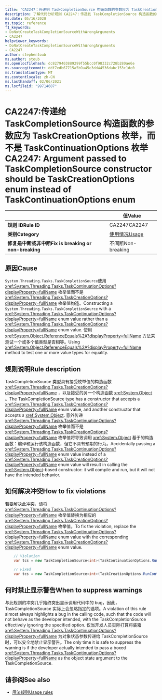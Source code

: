 ```yaml
---
title: 'CA2247：传递到 TaskCompletionSource 构造函数的参数应为 TaskCreationOptions 枚举，而不是 System.threading.tasks.taskcontinuationoptions 枚举 (代码分析) '
description: 了解代码分析规则 CA2247：传递到 TaskCompletionSource 构造函数的参数应为 TaskCreationOptions 枚举，而不是 System.threading.tasks.taskcontinuationoptions 枚举
ms.date: 05/16/2020
ms.topic: reference
f1_keywords:
- DoNotCreateTaskCompletionSourceWithWrongArguments
- CA2247
helpviewer_keywords:
- DoNotCreateTaskCompletionSourceWithWrongArguments
- CA2247
author: stephentoub
ms.author: stoub
ms.openlocfilehash: dc8279403889299f55bcc0f98332c728b280ae6e
ms.sourcegitcommit: ddf7edb67715a5b9a45e3dd44536dabc153c1de0
ms.translationtype: MT
ms.contentlocale: zh-CN
ms.lasthandoff: 02/06/2021
ms.locfileid: "99714607"
---
```

# <a name="ca2247-argument-passed-to-taskcompletionsource-constructor-should-be-taskcreationoptions-enum-instead-of-taskcontinuationoptions-enum"></a><span data-ttu-id="1084d-103">CA2247:传递给 TaskCompletionSource 构造函数的参数应为 TaskCreationOptions 枚举，而不是 TaskContinuationOptions 枚举</span><span class="sxs-lookup"><span data-stu-id="1084d-103">CA2247: Argument passed to TaskCompletionSource constructor should be TaskCreationOptions enum instead of TaskContinuationOptions enum</span></span>

| | <span data-ttu-id="1084d-104">值</span><span class="sxs-lookup"><span data-stu-id="1084d-104">Value</span></span> |
|-|-|
| <span data-ttu-id="1084d-105">**规则 ID**</span><span class="sxs-lookup"><span data-stu-id="1084d-105">**Rule ID**</span></span> |<span data-ttu-id="1084d-106">CA2247</span><span class="sxs-lookup"><span data-stu-id="1084d-106">CA2247</span></span>|
| <span data-ttu-id="1084d-107">**类别**</span><span class="sxs-lookup"><span data-stu-id="1084d-107">**Category**</span></span> |[<span data-ttu-id="1084d-108">使用情况</span><span class="sxs-lookup"><span data-stu-id="1084d-108">Usage</span></span>](usage-warnings.md)|
| <span data-ttu-id="1084d-109">**修复是中断或非中断**</span><span class="sxs-lookup"><span data-stu-id="1084d-109">**Fix is breaking or non-breaking**</span></span> |<span data-ttu-id="1084d-110">不间断</span><span class="sxs-lookup"><span data-stu-id="1084d-110">Non-breaking</span></span>|

## <a name="cause"></a><span data-ttu-id="1084d-111">原因</span><span class="sxs-lookup"><span data-stu-id="1084d-111">Cause</span></span>

<span data-ttu-id="1084d-112">`System.Threading.Tasks.TaskCompletionSource`使用 <xref:System.Threading.Tasks.TaskContinuationOptions?displayProperty=fullName> 枚举值而不是 <xref:System.Threading.Tasks.TaskCreationOptions?displayProperty=fullName> 枚举值构造。</span><span class="sxs-lookup"><span data-stu-id="1084d-112">Constructing a `System.Threading.Tasks.TaskCompletionSource` with a <xref:System.Threading.Tasks.TaskContinuationOptions?displayProperty=fullName> enum value rather than a <xref:System.Threading.Tasks.TaskCreationOptions?displayProperty=fullName> enum value.</span></span>
<span data-ttu-id="1084d-113">使用 <xref:System.Object.ReferenceEquals%2A?displayProperty=fullName> 方法来测试一个或多个值类型是否相等。</span><span class="sxs-lookup"><span data-stu-id="1084d-113">Using <xref:System.Object.ReferenceEquals%2A?displayProperty=fullName> method to test one or more value types for equality.</span></span>

## <a name="rule-description"></a><span data-ttu-id="1084d-114">规则说明</span><span class="sxs-lookup"><span data-stu-id="1084d-114">Rule description</span></span>

<span data-ttu-id="1084d-115">TaskCompletionSource 类型具有接受枚举值的构造函数 <xref:System.Threading.Tasks.TaskCreationOptions?displayProperty=fullName> ，以及接受的另一个构造函数 <xref:System.Object> 。</span><span class="sxs-lookup"><span data-stu-id="1084d-115">The TaskCompletionSource type has a constructor that accepts a <xref:System.Threading.Tasks.TaskCreationOptions?displayProperty=fullName> enum value, and another constructor that accepts a <xref:System.Object>.</span></span>  <span data-ttu-id="1084d-116">意外传递 <xref:System.Threading.Tasks.TaskContinuationOptions?displayProperty=fullName> 枚举值而不是 <xref:System.Threading.Tasks.TaskCreationOptions?displayProperty=fullName> 枚举值将导致调用 <xref:System.Object> 基于的构造函数：编译和运行该构造函数，但它不具有预期的行为。</span><span class="sxs-lookup"><span data-stu-id="1084d-116">Accidentally passing a <xref:System.Threading.Tasks.TaskContinuationOptions?displayProperty=fullName> enum value instead of a <xref:System.Threading.Tasks.TaskCreationOptions?displayProperty=fullName> enum value will result in calling the <xref:System.Object>-based constructor: it will compile and run, but it will not have the intended behavior.</span></span>

## <a name="how-to-fix-violations"></a><span data-ttu-id="1084d-117">如何解决冲突</span><span class="sxs-lookup"><span data-stu-id="1084d-117">How to fix violations</span></span>

<span data-ttu-id="1084d-118">若要解决此冲突，请将 <xref:System.Threading.Tasks.TaskContinuationOptions?displayProperty=fullName> 枚举值替换为相应的 <xref:System.Threading.Tasks.TaskCreationOptions?displayProperty=fullName> 枚举值。</span><span class="sxs-lookup"><span data-stu-id="1084d-118">To fix the violation, replace the <xref:System.Threading.Tasks.TaskContinuationOptions?displayProperty=fullName> enum value with the corresponding <xref:System.Threading.Tasks.TaskCreationOptions?displayProperty=fullName> enum value.</span></span>

```csharp
    // Violation
    var tcs = new TaskCompletionSource<int>(TaskContinuationOptions.RunContinuationsAsynchronously);

    // Fixed
    var tcs = new TaskCompletionSource<int>(TaskCreationOptions.RunContinuationsAsynchronously);
```

## <a name="when-to-suppress-warnings"></a><span data-ttu-id="1084d-119">何时禁止显示警告</span><span class="sxs-lookup"><span data-stu-id="1084d-119">When to suppress warnings</span></span>

<span data-ttu-id="1084d-120">与此规则的冲突几乎始终突出显示调用代码中的 bug，因此，TaskCompletionSource 实际上会忽略指定的选项。</span><span class="sxs-lookup"><span data-stu-id="1084d-120">A violation of this rule almost always highlights a bug in the calling code, such that the code will not behave as the developer intended, with the TaskCompletionSource effectively ignoring the specified option.</span></span>  <span data-ttu-id="1084d-121">仅当开发人员实际打算将装箱 <xref:System.Threading.Tasks.TaskContinuationOptions?displayProperty=fullName> 为对象状态参数传递给 TaskCompletionSource 时，可以安全地禁止显示警告。</span><span class="sxs-lookup"><span data-stu-id="1084d-121">The only time it is safe to suppress the warning is if the developer actually intended to pass a boxed <xref:System.Threading.Tasks.TaskContinuationOptions?displayProperty=fullName> as the object state argument to the TaskCompletionSource.</span></span>

## <a name="see-also"></a><span data-ttu-id="1084d-122">请参阅</span><span class="sxs-lookup"><span data-stu-id="1084d-122">See also</span></span>

- [<span data-ttu-id="1084d-123">用法规则</span><span class="sxs-lookup"><span data-stu-id="1084d-123">Usage rules</span></span>](usage-warnings.md)
